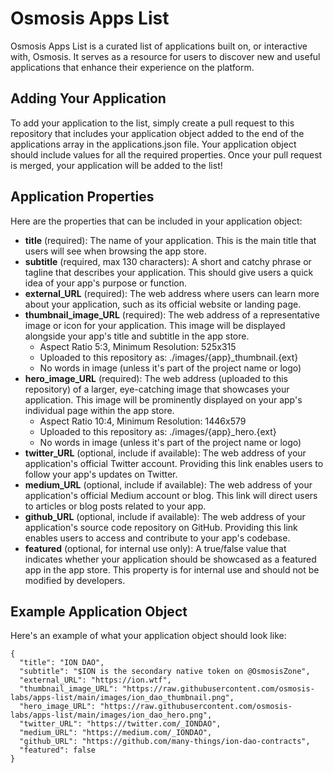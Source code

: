 # Osmosis Apps List
Osmosis Apps List is a curated list of applications built on, or interactive with, Osmosis. It serves as a resource for users to discover new and useful applications that enhance their experience on the platform.

## Adding Your Application
To add your application to the list, simply create a pull request to this repository that includes your application object added to the end of the applications array in the applications.json file. Your application object should include values for all the required properties. Once your pull request is merged, your application will be added to the list!

## Application Properties
Here are the properties that can be included in your application object:

 - **title** (required): The name of your application. This is the main title that users will see when browsing the app store.
 - **subtitle** (required, max 130 characters): A short and catchy phrase or tagline that describes your application. This should give users a quick idea of your app's purpose or function.
 - **external_URL** (required): The web address where users can learn more about your application, such as its official website or landing page.
 - **thumbnail_image_URL** (required): The web address of a representative image or icon for your application. This image will be displayed alongside your app's title and subtitle in the app store.
   - Aspect Ratio 5:3, Minimum Resolution: 525x315
   - Uploaded to this repository as: ./images/{app}_thumbnail.{ext}
   - No words in image (unless it's part of the project name or logo)
 - **hero_image_URL** (required): The web address (uploaded to this repository) of a larger, eye-catching image that showcases your application. This image will be prominently displayed on your app's individual page within the app store.
   - Aspect Ratio 10:4, Minimum Resolution: 1446x579
   - Uploaded to this repository as: ./images/{app}_hero.{ext}
   - No words in image (unless it's part of the project name or logo)
 - **twitter_URL** (optional, include if available): The web address of your application's official Twitter account. Providing this link enables users to follow your app's updates on Twitter.
 - **medium_URL** (optional, include if available): The web address of your application's official Medium account or blog. This link will direct users to articles or blog posts related to your app.
 - **github_URL** (optional, include if available): The web address of your application's source code repository on GitHub. Providing this link enables users to access and contribute to your app's codebase.
 - **featured** (optional, for internal use only): A true/false value that indicates whether your application should be showcased as a featured app in the app store. This property is for internal use and should not be modified by developers.

## Example Application Object
Here's an example of what your application object should look like:
```
{
  "title": "ION DAO",
  "subtitle": "$ION is the secondary native token on @OsmosisZone",
  "external_URL": "https://ion.wtf",
  "thumbnail_image_URL": "https://raw.githubusercontent.com/osmosis-labs/apps-list/main/images/ion_dao_thumbnail.png",
  "hero_image_URL": "https://raw.githubusercontent.com/osmosis-labs/apps-list/main/images/ion_dao_hero.png",
  "twitter_URL": "https://twitter.com/_IONDAO",
  "medium_URL": "https://medium.com/_IONDAO",
  "github_URL": "https://github.com/many-things/ion-dao-contracts",
  "featured": false
}
```

